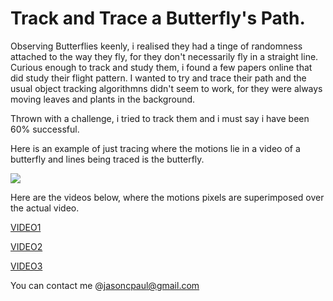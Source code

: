 # Track and Trace a Butterfly's Path.

Observing Butterflies keenly, i realised they had a tinge of randomness attached to the way they fly, for they don't necessarily fly 
in a straight line. Curious enough to track and study them, i found a few papers online that did study their flight pattern.
I wanted to try and trace their path and the usual object tracking algorithmns didn't seem to work, for they were always moving leaves and 
plants in the background. 

Thrown with a challenge, i tried to track them and i must say i have been 60% successful.

Here is an example of just tracing where the motions lie in a video of a butterfly and lines being traced is the butterfly.

![](https://github.com/Jason-George/Track_Butterfly/blob/main/Gifs/butterfly_2.gif)

Here are the videos below, where the motions pixels are superimposed over the actual video.

[VIDEO1](https://www.youtube.com/watch?v=mALdHLKWPvI)

[VIDEO2](https://www.youtube.com/watch?v=sUGB1qTzC8E)

[VIDEO3](https://www.youtube.com/watch?v=0tuACc8GNdM)


You can contact me @jasoncpaul@gmail.com
